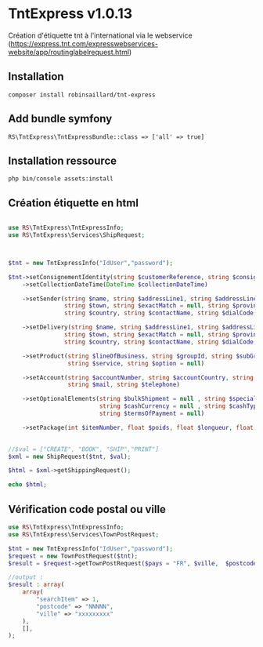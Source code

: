 # TntExpress v1.0.13
Création d'étiquette tnt à l'international via le webservice (https://express.tnt.com/expresswebservices-website/app/routinglabelrequest.html)

## Installation

`composer install robinsaillard/tnt-express`

## Add bundle symfony

`RS\TntExpress\TntExpressBundle::class => ['all' => true]`

## Installation ressource

`php bin/console assets:install`

## Création étiquette en html

```php

use RS\TntExpress\TntExpressInfo;
use RS\TntExpress\Services\ShipRequest;



$tnt = new TntExpressInfo("IdUser","password"); 

$tnt->setConsignementIdentity(string $customerReference, string $consignmentNumber = null)
    ->setCollectionDateTime(DateTime $collectionDateTime)

    ->setSender(string $name, string $addressLine1, string $addressLine2 = null, string $addressLine3 = null, 
                string $town, string $exactMatch = null, string $province = null, string $postcode = null , 
                string $country, string $contactName, string $dialCode, string $telephone, string $mail) 

    ->setDelivery(string $name, string $addressLine1, string $addressLine2 = null, string $addressLine3 = null, 
                string $town, string $exactMatch = null, string $province = null, string $postcode = null , 
                string $country, string $contactName, string $dialCode, string $telephone, string $mail)

    ->setProduct(string $lineOfBusiness, string $groupId, string $subGroupId, string $type , string $id, 
                 string $service, string $option = null)

    ->setAccount(string $accountNumber, string $accountCountry, string $contactName, string $dialCode, 
                 string $mail, string $telephone)

    ->setOptionalElements(string $bulkShipment = null , string $specialInstructions = null , string $cashAmount = null, 
                          string $cashCurrency = null , string $cashType = null , string $customControlled= null, 
                          string $termsOfPayment = null)

    ->setPackage(int $itemNumber, float $poids, float $longueur, float $largeur, float $hauteur, string $description); 

                
//$val = ["CREATE", "BOOK", "SHIP","PRINT"]
$xml = new ShipRequest($tnt, $val);

$html = $xml->getShippingRequest();

echo $html; 
```

## Vérification code postal ou ville

```php
use RS\TntExpress\TntExpressInfo;
use RS\TntExpress\Services\TownPostRequest;

$tnt = new TntExpressInfo("IdUser","password"); 
$request = new TownPostRequest($tnt); 
$result = $request->getTownPostRequest($pays = "FR", $ville,  $postcode); 

//output : 
$result : array(
    array(
        "searchItem" => 1,
        "postcode" => "NNNNN",
        "ville" => "xxxxxxxxx"
    ), 
    [],
);

```
